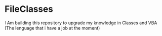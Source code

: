 # FileClasses
I Am building this repository to upgrade my knowledge in Classes and VBA (The lenguage that i have a job at the moment)
